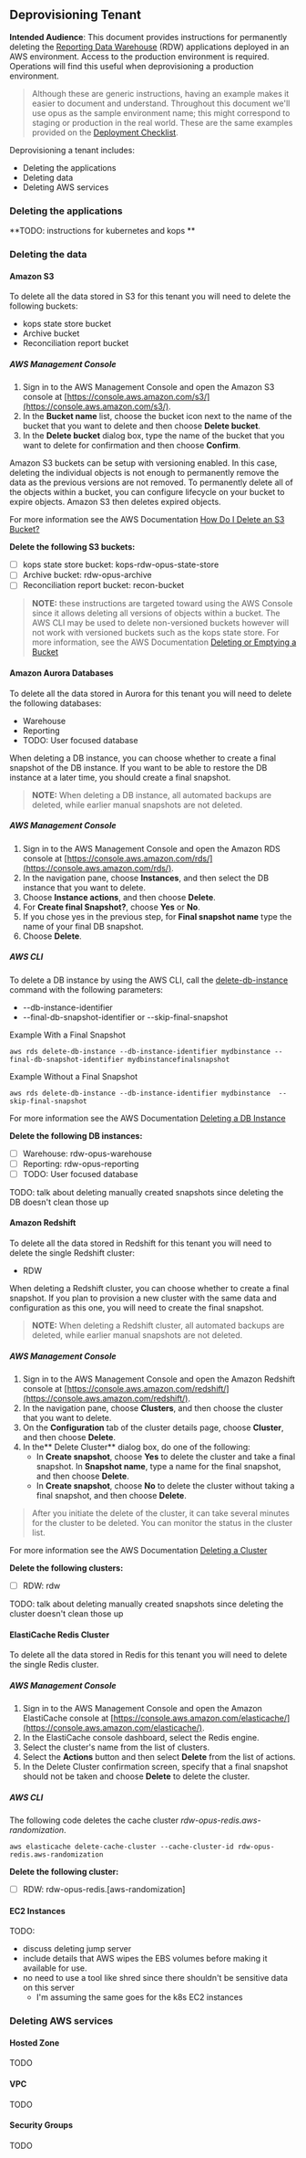 ## Deprovisioning Tenant

**Intended Audience**: This document provides instructions for permanently deleting the [Reporting Data Warehouse](../README.md) (RDW) applications deployed in an AWS environment. Access to the production environment is required. Operations will find this useful when deprovisioning a production environment.

> Although these are generic instructions, having an example makes it easier to document and understand. Throughout this document we'll use opus as the sample environment name; this might correspond to staging or production in the real world. These are the same examples provided on the [Deployment Checklist](./deploy/Deployment.AWS.md).

Deprovisioning a tenant includes:

* Deleting the applications
* Deleting data
* Deleting AWS services


### Deleting the applications

**TODO: instructions for kubernetes and kops **

### Deleting the data

#### Amazon S3

To delete all the data stored in S3 for this tenant you will need to delete  the following buckets:

* kops state store bucket
* Archive bucket
* Reconciliation report bucket
 
##### AWS Management Console

1. Sign in to the AWS Management Console and open the Amazon S3 console at [https://console.aws.amazon.com/s3/](https://console.aws.amazon.com/s3/).
2. In the **Bucket name** list, choose the bucket icon next to the name of the bucket that you want to delete and then choose **Delete bucket**.
3. In the **Delete bucket** dialog box, type the name of the bucket that you want to delete for confirmation and then choose **Confirm**.

Amazon S3 buckets can be setup with versioning enabled.  In this case, deleting the individual objects is not enough to permanently remove the data as the previous versions are not removed.  To permanently delete all of the objects within a bucket, you can configure lifecycle on your bucket to expire objects. Amazon S3 then deletes expired objects. 

For more information see the AWS Documentation [How Do I Delete an S3 Bucket?](https://docs.aws.amazon.com/AmazonS3/latest/user-guide/delete-bucket.html)

**Delete the following S3 buckets:**

* [ ] kops state store bucket: kops-rdw-opus-state-store
* [ ] Archive bucket: rdw-opus-archive
* [ ] Reconciliation report bucket: recon-bucket

> **NOTE:** these instructions are targeted toward using the AWS Console since it allows deleting all versions of objects within a bucket. The AWS CLI may be used to delete non-versioned buckets however will not work with versioned buckets such as the kops state store.  For more information, see the AWS Documentation [Deleting or Emptying a Bucket](https://docs.aws.amazon.com/AmazonS3/latest/dev/delete-or-empty-bucket.html)

#### Amazon Aurora Databases

To delete all the data stored in Aurora for this tenant you will need to delete the following databases:

* Warehouse
* Reporting
* TODO: User focused database

When deleting a DB instance, you can choose whether to create a final snapshot of the DB instance.  If you want to be able to restore the DB instance at a later time, you should create a final snapshot.

> **NOTE:** When deleting a DB instance, all automated backups are deleted, while earlier manual snapshots are not deleted.

##### AWS Management Console

1. Sign in to the AWS Management Console and open the Amazon RDS console at [https://console.aws.amazon.com/rds/](https://console.aws.amazon.com/rds/).
2. In the navigation pane, choose **Instances**, and then select the DB instance that you want to delete.
3. Choose **Instance actions**, and then choose **Delete**.
4. For **Create final Snapshot?**, choose **Yes** or **No**.
5. If you chose yes in the previous step, for **Final snapshot name** type the name of your final DB snapshot.
6. Choose **Delete**.

##### AWS CLI

To delete a DB instance by using the AWS CLI, call the [delete-db-instance](http://docs.aws.amazon.com/cli/latest/reference/rds/delete-db-instance.html) command with the following parameters:

* --db-instance-identifier
* --final-db-snapshot-identifier or --skip-final-snapshot

Example With a Final Snapshot

`aws rds delete-db-instance --db-instance-identifier mydbinstance --final-db-snapshot-identifier mydbinstancefinalsnapshot`

Example Without a Final Snapshot

`aws rds delete-db-instance --db-instance-identifier mydbinstance  --skip-final-snapshot`

For more information see the AWS Documentation [Deleting a DB Instance](https://docs.aws.amazon.com/AmazonRDS/latest/UserGuide/USER_DeleteInstance.html)

**Delete the following DB instances:**

* [ ] Warehouse: rdw-opus-warehouse
* [ ] Reporting: rdw-opus-reporting
* [ ] TODO: User focused database

TODO: talk about deleting manually created snapshots since deleting the DB doesn't clean those up

#### Amazon Redshift

To delete all the data stored in Redshift for this tenant you will need to delete the single Redshift cluster:

* RDW

When deleting a Redshift cluster, you can choose whether to create a final snapshot.  If you plan to provision a new cluster with the same data and configuration as this one, you will need to create the final snapshot. 

> **NOTE:** When deleting a Redshift cluster, all automated backups are deleted, while earlier manual snapshots are not deleted.

##### AWS Management Console

1. Sign in to the AWS Management Console and open the Amazon Redshift console at [https://console.aws.amazon.com/redshift/](https://console.aws.amazon.com/redshift/).
2. In the navigation pane, choose **Clusters**, and then choose the cluster that you want to delete.
3. On the **Configuration** tab of the cluster details page, choose **Cluster**, and then choose **Delete**.
4. In the** Delete Cluster** dialog box, do one of the following:
	* In **Create snapshot**, choose **Yes** to delete the cluster and take a final snapshot. In **Snapshot name**, type a name for the final snapshot, and then choose **Delete**.
	* In **Create snapshot**, choose **No** to delete the cluster without taking a final snapshot, and then choose **Delete**.

> After you initiate the delete of the cluster, it can take several minutes for the cluster to be deleted. You can monitor the status in the cluster list.

For more information see the AWS Documentation [Deleting a Cluster](https://docs.aws.amazon.com/redshift/latest/mgmt/managing-clusters-console.html#delete-cluster)

**Delete the following clusters:**

* [ ] RDW: rdw

TODO: talk about deleting manually created snapshots since deleting the cluster doesn't clean those up

#### ElastiCache Redis Cluster

To delete all the data stored in Redis for this tenant you will need to delete the single Redis cluster.

##### AWS Management Console

1. Sign in to the AWS Management Console and open the Amazon ElastiCache console at [https://console.aws.amazon.com/elasticache/](https://console.aws.amazon.com/elasticache/).
2. In the ElastiCache console dashboard, select the Redis engine.
3. Select the cluster's name from the list of clusters.
4. Select the **Actions** button and then select **Delete** from the list of actions.
5. In the Delete Cluster confirmation screen, specify that a final snapshot should not be taken and choose **Delete** to delete the cluster.

##### AWS CLI

The following code deletes the cache cluster *rdw-opus-redis.aws-randomization*.

`aws elasticache delete-cache-cluster --cache-cluster-id rdw-opus-redis.aws-randomization`

**Delete the following cluster:**

* [ ] RDW: rdw-opus-redis.[aws-randomization]

#### EC2 Instances

TODO: 

* discuss deleting jump server
* include details that AWS wipes the EBS volumes before making it available for use.  
* no need to use a tool like shred since there shouldn't be sensitive data on this server
	* I'm assuming the same goes for the k8s EC2 instances

### Deleting AWS services

#### Hosted Zone

TODO

#### VPC

TODO

#### Security Groups

TODO
